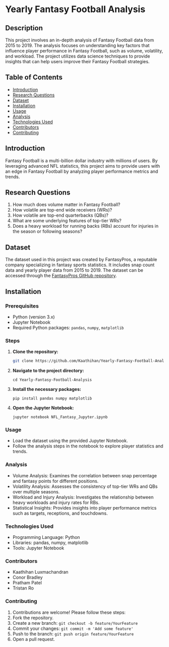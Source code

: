 # Yearly Fantasy Football Analysis

## Description
This project involves an in-depth analysis of Fantasy Football data from 2015 to 2019. The analysis focuses on understanding key factors that influence player performance in Fantasy Football, such as volume, volatility, and workload. The project utilizes data science techniques to provide insights that can help users improve their Fantasy Football strategies.

## Table of Contents
- [Introduction](#introduction)
- [Research Questions](#research-questions)
- [Dataset](#dataset)
- [Installation](#installation)
- [Usage](#usage)
- [Analysis](#analysis)
- [Technologies Used](#technologies-used)
- [Contributors](#contributors)
- [Contributing](#contributing)

## Introduction
Fantasy Football is a multi-billion dollar industry with millions of users. By leveraging advanced NFL statistics, this project aims to provide users with an edge in Fantasy Football by analyzing player performance metrics and trends.

## Research Questions
1. How much does volume matter in Fantasy Football?
2. How volatile are top-end wide receivers (WRs)?
3. How volatile are top-end quarterbacks (QBs)?
4. What are some underlying features of top-tier WRs?
5. Does a heavy workload for running backs (RBs) account for injuries in the season or following seasons?

## Dataset
The dataset used in this project was created by FantasyPros, a reputable company specializing in fantasy sports statistics. It includes snap count data and yearly player data from 2015 to 2019. The dataset can be accessed through the [FantasyPros GitHub repository](https://github.com/fantasydatapros/data).

## Installation

### Prerequisites
- Python (version 3.x)
- Jupyter Notebook
- Required Python packages: `pandas`, `numpy`, `matplotlib`

### Steps
1. **Clone the repository:**
   ```bash
   git clone https://github.com/Kaathihan/Yearly-Fantasy-Football-Analysis.git
2. **Navigate to the project directory:**
   ```
   cd Yearly-Fantasy-Football-Analysis
   ```
3. **Install the necessary packages:**
   ```
   pip install pandas numpy matplotlib
   ```
4. **Open the Jupyter Notebook:**
   ```
   jupyter notebook NFL_Fantasy_Jupyter.ipynb
   ```

### Usage
- Load the dataset using the provided Jupyter Notebook.
- Follow the analysis steps in the notebook to explore player statistics and trends.

### Analysis
- Volume Analysis: Examines the correlation between snap percentage and fantasy points for different positions.
- Volatility Analysis: Assesses the consistency of top-tier WRs and QBs over multiple seasons.
- Workload and Injury Analysis: Investigates the relationship between heavy workloads and injury rates for RBs.
- Statistical Insights: Provides insights into player performance metrics such as targets, receptions, and touchdowns.

### Technologies Used
- Programming Language: Python
- Libraries: pandas, numpy, matplotlib
- Tools: Jupyter Notebook

### Contributors
- Kaathihan Luxmachandran
- Conor Bradley
- Pratham Patel
- Tristan Ro

### Contributing
   1. Contributions are welcome! Please follow these steps:
   2. Fork the repository.
   3. Create a new branch: `git checkout -b feature/YourFeature`
   4. Commit your changes: `git commit -m 'Add some feature'`
   5. Push to the branch: `git push origin feature/YourFeature`
   6. Open a pull request.
      
